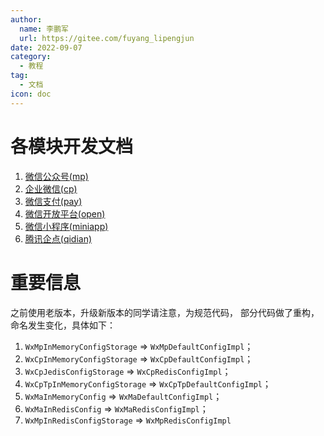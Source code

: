 ```yaml
---
author: 
  name: 李鹏军
  url: https://gitee.com/fuyang_lipengjun
date: 2022-09-07
category:
  - 教程
tag:
  - 文档
icon: doc
---
```


# 各模块开发文档
1. [微信公众号(mp)](./mp/)
1. [企业微信(cp)](./cp/)
1. [微信支付(pay) ](./pay/)
1. [微信开放平台(open)](./open/)
1. [微信小程序(miniapp)](./miniapp/)
1. [腾讯企点(qidian)](./qidian/)

# 重要信息
之前使用老版本，升级新版本的同学请注意，为规范代码， 部分代码做了重构，命名发生变化，具体如下：
1. `WxMpInMemoryConfigStorage` => `WxMpDefaultConfigImpl`；
2. `WxCpInMemoryConfigStorage` => `WxCpDefaultConfigImpl`；
3. `WxCpJedisConfigStorage` => `WxCpRedisConfigImpl`；
4. `WxCpTpInMemoryConfigStorage` => `WxCpTpDefaultConfigImpl`；
5. `WxMaInMemoryConfig` => `WxMaDefaultConfigImpl`；
6. `WxMaInRedisConfig` => `WxMaRedisConfigImpl`；
7. `WxMpInRedisConfigStorage` => `WxMpRedisConfigImpl`

